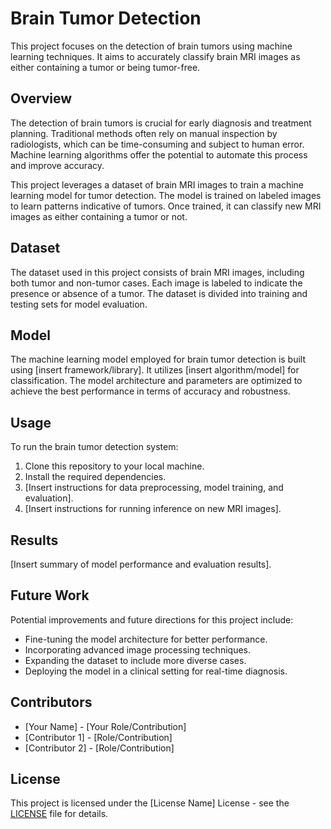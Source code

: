 # Brain Tumor Detection

This project focuses on the detection of brain tumors using machine learning techniques. It aims to accurately classify brain MRI images as either containing a tumor or being tumor-free.

## Overview

The detection of brain tumors is crucial for early diagnosis and treatment planning. Traditional methods often rely on manual inspection by radiologists, which can be time-consuming and subject to human error. Machine learning algorithms offer the potential to automate this process and improve accuracy.

This project leverages a dataset of brain MRI images to train a machine learning model for tumor detection. The model is trained on labeled images to learn patterns indicative of tumors. Once trained, it can classify new MRI images as either containing a tumor or not.

## Dataset

The dataset used in this project consists of brain MRI images, including both tumor and non-tumor cases. Each image is labeled to indicate the presence or absence of a tumor. The dataset is divided into training and testing sets for model evaluation.

## Model

The machine learning model employed for brain tumor detection is built using [insert framework/library]. It utilizes [insert algorithm/model] for classification. The model architecture and parameters are optimized to achieve the best performance in terms of accuracy and robustness.

## Usage

To run the brain tumor detection system:

1. Clone this repository to your local machine.
2. Install the required dependencies.
3. [Insert instructions for data preprocessing, model training, and evaluation].
4. [Insert instructions for running inference on new MRI images].

## Results

[Insert summary of model performance and evaluation results].

## Future Work

Potential improvements and future directions for this project include:

- Fine-tuning the model architecture for better performance.
- Incorporating advanced image processing techniques.
- Expanding the dataset to include more diverse cases.
- Deploying the model in a clinical setting for real-time diagnosis.

## Contributors

- [Your Name] - [Your Role/Contribution]
- [Contributor 1] - [Role/Contribution]
- [Contributor 2] - [Role/Contribution]

## License

This project is licensed under the [License Name] License - see the [LICENSE](LICENSE) file for details.

